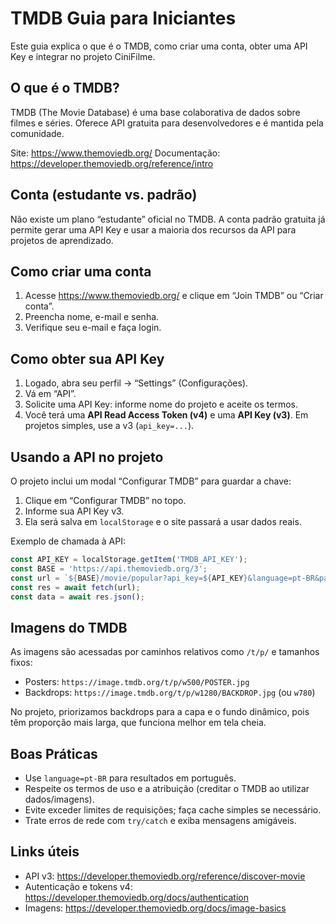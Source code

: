 # TMDB Guia para Iniciantes

Este guia explica o que é o TMDB, como criar uma conta, obter uma API Key e integrar no projeto CiniFilme.

## O que é o TMDB?
TMDB (The Movie Database) é uma base colaborativa de dados sobre filmes e séries. Oferece API gratuita para desenvolvedores e é mantida pela comunidade.

Site: https://www.themoviedb.org/
Documentação: https://developer.themoviedb.org/reference/intro

## Conta (estudante vs. padrão)
Não existe um plano “estudante” oficial no TMDB. A conta padrão gratuita já permite gerar uma API Key e usar a maioria dos recursos da API para projetos de aprendizado.

## Como criar uma conta
1. Acesse https://www.themoviedb.org/ e clique em “Join TMDB” ou “Criar conta”.
2. Preencha nome, e-mail e senha.
3. Verifique seu e-mail e faça login.

## Como obter sua API Key
1. Logado, abra seu perfil → “Settings” (Configurações).
2. Vá em “API”.
3. Solicite uma API Key: informe nome do projeto e aceite os termos.
4. Você terá uma **API Read Access Token (v4)** e uma **API Key (v3)**. Em projetos simples, use a v3 (`api_key=...`).

## Usando a API no projeto
O projeto inclui um modal “Configurar TMDB” para guardar a chave:
1. Clique em “Configurar TMDB” no topo.
2. Informe sua API Key v3.
3. Ela será salva em `localStorage` e o site passará a usar dados reais.

Exemplo de chamada à API:
```js
const API_KEY = localStorage.getItem('TMDB_API_KEY');
const BASE = 'https://api.themoviedb.org/3';
const url = `${BASE}/movie/popular?api_key=${API_KEY}&language=pt-BR&page=1`;
const res = await fetch(url);
const data = await res.json();
```

## Imagens do TMDB
As imagens são acessadas por caminhos relativos como `/t/p/` e tamanhos fixos:
- Posters: `https://image.tmdb.org/t/p/w500/POSTER.jpg`
- Backdrops: `https://image.tmdb.org/t/p/w1280/BACKDROP.jpg` (ou `w780`)

No projeto, priorizamos backdrops para a capa e o fundo dinâmico, pois têm proporção mais larga, que funciona melhor em tela cheia.

## Boas Práticas
- Use `language=pt-BR` para resultados em português.
- Respeite os termos de uso e a atribuição (creditar o TMDB ao utilizar dados/imagens).
- Evite exceder limites de requisições; faça cache simples se necessário.
- Trate erros de rede com `try/catch` e exiba mensagens amigáveis.

## Links úteis
- API v3: https://developer.themoviedb.org/reference/discover-movie
- Autenticação e tokens v4: https://developer.themoviedb.org/docs/authentication
- Imagens: https://developer.themoviedb.org/docs/image-basics
